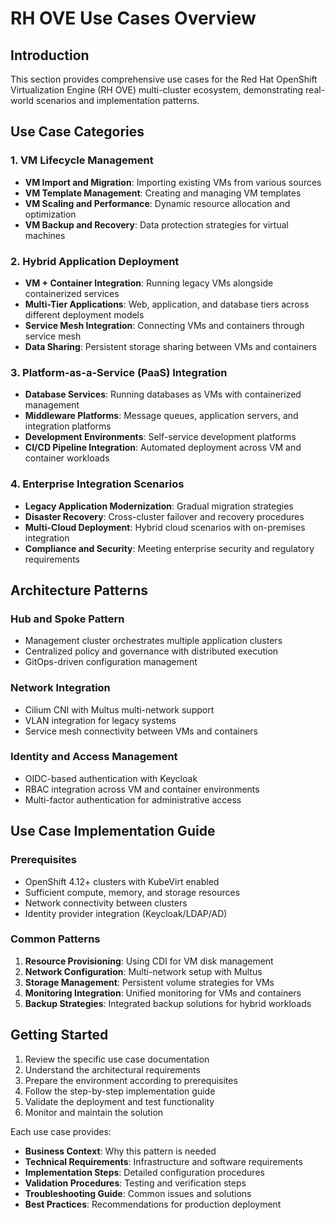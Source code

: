 # RH OVE Use Cases Overview

## Introduction
This section provides comprehensive use cases for the Red Hat OpenShift Virtualization Engine (RH OVE) multi-cluster ecosystem, demonstrating real-world scenarios and implementation patterns.

## Use Case Categories

### 1. VM Lifecycle Management
- **VM Import and Migration**: Importing existing VMs from various sources
- **VM Template Management**: Creating and managing VM templates
- **VM Scaling and Performance**: Dynamic resource allocation and optimization
- **VM Backup and Recovery**: Data protection strategies for virtual machines

### 2. Hybrid Application Deployment
- **VM + Container Integration**: Running legacy VMs alongside containerized services
- **Multi-Tier Applications**: Web, application, and database tiers across different deployment models
- **Service Mesh Integration**: Connecting VMs and containers through service mesh
- **Data Sharing**: Persistent storage sharing between VMs and containers

### 3. Platform-as-a-Service (PaaS) Integration
- **Database Services**: Running databases as VMs with containerized management
- **Middleware Platforms**: Message queues, application servers, and integration platforms
- **Development Environments**: Self-service development platforms
- **CI/CD Pipeline Integration**: Automated deployment across VM and container workloads

### 4. Enterprise Integration Scenarios
- **Legacy Application Modernization**: Gradual migration strategies
- **Disaster Recovery**: Cross-cluster failover and recovery procedures
- **Multi-Cloud Deployment**: Hybrid cloud scenarios with on-premises integration
- **Compliance and Security**: Meeting enterprise security and regulatory requirements

## Architecture Patterns

### Hub and Spoke Pattern
- Management cluster orchestrates multiple application clusters
- Centralized policy and governance with distributed execution
- GitOps-driven configuration management

### Network Integration
- Cilium CNI with Multus multi-network support
- VLAN integration for legacy systems
- Service mesh connectivity between VMs and containers

### Identity and Access Management
- OIDC-based authentication with Keycloak
- RBAC integration across VM and container environments
- Multi-factor authentication for administrative access

## Use Case Implementation Guide

### Prerequisites
- OpenShift 4.12+ clusters with KubeVirt enabled
- Sufficient compute, memory, and storage resources
- Network connectivity between clusters
- Identity provider integration (Keycloak/LDAP/AD)

### Common Patterns
1. **Resource Provisioning**: Using CDI for VM disk management
2. **Network Configuration**: Multi-network setup with Multus
3. **Storage Management**: Persistent volume strategies for VMs
4. **Monitoring Integration**: Unified monitoring for VMs and containers
5. **Backup Strategies**: Integrated backup solutions for hybrid workloads

## Getting Started

1. Review the specific use case documentation
2. Understand the architectural requirements
3. Prepare the environment according to prerequisites
4. Follow the step-by-step implementation guide
5. Validate the deployment and test functionality
6. Monitor and maintain the solution

Each use case provides:
- **Business Context**: Why this pattern is needed
- **Technical Requirements**: Infrastructure and software requirements
- **Implementation Steps**: Detailed configuration procedures
- **Validation Procedures**: Testing and verification steps
- **Troubleshooting Guide**: Common issues and solutions
- **Best Practices**: Recommendations for production deployment
